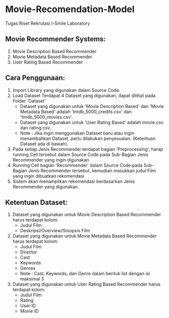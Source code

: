 # Movie-Recomendation-Model
Tugas Riset Rekrutasi I-Smile Laboratory

## Movie Recommender Systems:

1) Movie Description Based Recommender
2) Movie Metadata Based Recommender
3) User Rating Based Recommender

## Cara Penggunaan:

1) Import Library yang digunakan dalam Source Code.
2) Load Dataset
   Terdapat 4 Dataset yang digunakan, dapat dilihat pada Folder 'Dataset'
   * Dataset yang digunakan untuk 'Movie Description Based' dan 'Movie Metadata Based' adalah 'tmdb_5000_credits.csv' dan 'tmdb_5000_movies.csv'.
   * Dataset yang digunakan untuk 'User Rating Based' adalah movie.csv dan rating.csv.
   * Note : Jika ingin menggunakan Dataset baru atau ingin menambahkan Dataset, perlu dilakukan penyesuaian. (Ketentuan Dataset ada di bawah).
3) Pada setiap Jenis Recommender terdapat bagian 'Preprocessing', harap running Cell tersebut dalam Source Code pada Sub-Bagian Jenis Recommender yang ingin digunakan.
4) Running Cell bagian 'Recommender' dalam Source Code pada Sub-Bagian Jenis Recommender tersebut, kemudian masukkan judul Film yang ingin dibuatkan rekomendasi
5) Sistem akan menampilkan rekomendasi berdasarkan Jenis Recommender yang digunakan.

## Ketentuan Dataset:

1) Dataset yang digunakan untuk Movie Description Based Recommender harus terdapat kolom:
   - Judul Film
   - Deskripsi/Overview/Sinopsis Film
2) Dataset yang digunakan untuk Movie Metadata Based Recommender harus terdapat kolom:
   - Judul Film
   - Director
   - Cast
   - Keywords
   - Genres
   * Note : Cast, Keywords, dan Genre dalam bentuk list dengan isi maksimal 3
3) Dataset yang digunakan untuk User Rating Based Recommender harus terdapat kolom:
   - Judul Film
   - Rating
   - User ID
   - Movie ID
